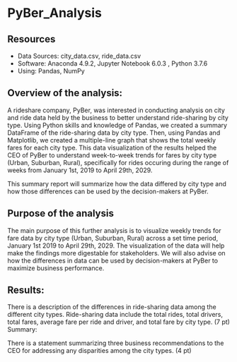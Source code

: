 # PyBer_Analysis

  ## Resources
  - Data Sources:  city_data.csv, ride_data.csv
  - Software:  Anaconda 4.9.2, Jupyter Notebook 6.0.3 , Python 3.7.6 
  - Using:  Pandas, NumPy
  
## Overview of the analysis:

A rideshare company, PyBer, was interested in conducting analysis on city and ride data held by the business to better understand ride-sharing by city type.  Using Python skills and knowledge of Pandas, we created a summary DataFrame of the ride-sharing data by city type.  Then, using Pandas and Matplotlib, we created a multiple-line graph that shows the total weekly fares for each city type.  This data visualization of the results helped the CEO of PyBer to understand week-to-week trends for fares by city type (Urban, Suburban, Rural), specifically for rides occuring during the range of weeks from January 1st, 2019 to April 29th, 2029.

This summary report will summarize how the data differed by city type and how those differences can be used by the decision-makers at PyBer.


## Purpose of the analysis

The main purpose of this further analysis is to visualize weekly trends for fare data by city type (Urban, Suburban, Rural) across a set time period, January 1st 2019 to April 29th, 2029.  The visualization of the data will help make the findings more digestable for stakeholders.  We will also advise on how the differences in data can be used by decision-makers at PyBer to maximize business performance.

## Results:

There is a description of the differences in ride-sharing data among the different city types. Ride-sharing data include the total rides, total drivers, total fares, average fare per ride and driver, and total fare by city type. (7 pt)
Summary:

There is a statement summarizing three business recommendations to the CEO for addressing any disparities among the city types. (4 pt)
